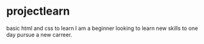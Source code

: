 # projectlearn
basic html and css to learn
I am a beginner looking to learn new skills to one day pursue a new carreer.